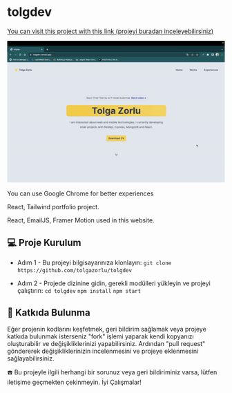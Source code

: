 <h1>tolgdev</h1>

[You can visit this project with this link (projeyi buradan inceleyebilirsiniz)](https://tolg.dev)

![](https://github.com/tolgazorlu/tolgdev/blob/main/video.gif?raw=true)

You can use Google Chrome for better experiences

React, Tailwind portfolio project.

React, EmailJS, Framer Motion used in this website.
## 💻 Proje Kurulum

- Adım 1 - Bu projeyi bilgisayarınıza klonlayın:
  `git clone https://github.com/tolgazorlu/tolgdev`

- Adım 2 - Projede dizinine gidin, gerekli modülleri yükleyin ve projeyi çalıştırın:
  `cd tolgdev`
  `npm install`
  `npm start`
## 🤝 Katkıda Bulunma

Eğer projenin kodlarını keşfetmek, geri bildirim sağlamak veya projeye katkıda bulunmak isterseniz "fork" işlemi yaparak kendi kopyanızı oluşturabilir ve değişikliklerinizi yapabilirsiniz. Ardından "pull request" göndererek değişikliklerinizin incelenmesini ve projeye eklenmesini sağlayabilirsiniz.

☎️ Bu projeyle ilgili herhangi bir sorunuz veya geri bildiriminiz varsa, lütfen iletişime geçmekten çekinmeyin. İyi Çalışmalar!

